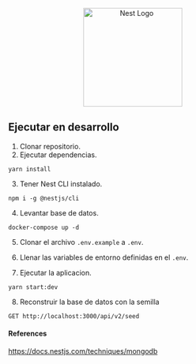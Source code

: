 <p align="center">
  <a href="http://nestjs.com/" target="blank"><img src="https://nestjs.com/img/logo-small.svg" width="200" alt="Nest Logo" /></a>
</p>

## Ejecutar en desarrollo

1. Clonar repositorio.
2. Ejecutar dependencias.

```
yarn install
```

3. Tener Nest CLI instalado.

```
npm i -g @nestjs/cli
```

4. Levantar base de datos.

```
docker-compose up -d
```

5. Clonar el archivo `.env.example` a `.env`.

6. Llenar las variables de entorno definidas en el `.env`.

7. Ejecutar la aplicacion.

```
yarn start:dev
```

8. Reconstruir la base de datos con la semilla

```
GET http://localhost:3000/api/v2/seed
```

#### References

https://docs.nestjs.com/techniques/mongodb
